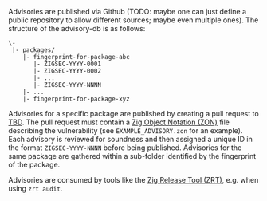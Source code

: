 Advisories are published via Github (TODO: maybe one can just define a public repository to allow different sources; maybe even multiple ones). The structure of the advisory-db is as follows:

```
\-
 |- packages/
    |- fingerprint-for-package-abc
       |- ZIGSEC-YYYY-0001
       |- ZIGSEC-YYYY-0002
       |- ...
       |- ZIGSEC-YYYY-NNNN
    |- ...
    |- fingerprint-for-package-xyz
```

Advisories for a specific package are published by creating a pull request to [TBD](). The pull request must contain a [Zig Object Notation (ZON)]() file describing the vulnerability (see `EXAMPLE_ADVISORY.zon` for an example). Each advisory is reviewed for soundness and then assigned a unique ID in the format `ZIGSEC-YYYY-NNNN` before being published. Advisories for the same package are gathered within a sub-folder identified by the fingerprint of the package.

Advisories are consumed by tools like the [Zig Release Tool (ZRT)](), e.g. when using `zrt audit`.
